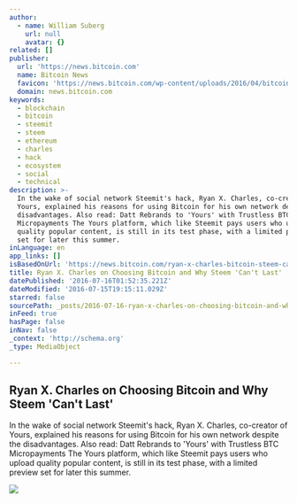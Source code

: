 ```yaml
---
author:
  - name: William Suberg
    url: null
    avatar: {}
related: []
publisher:
  url: 'https://news.bitcoin.com'
  name: Bitcoin News
  favicon: 'https://news.bitcoin.com/wp-content/uploads/2016/04/bitcoin_fav.png'
  domain: news.bitcoin.com
keywords:
  - blockchain
  - bitcoin
  - steemit
  - steem
  - ethereum
  - charles
  - hack
  - ecosystem
  - social
  - technical
description: >-
  In the wake of social network Steemit's hack, Ryan X. Charles, co-creator of
  Yours, explained his reasons for using Bitcoin for his own network despite the
  disadvantages. Also read: Datt Rebrands to 'Yours' with Trustless BTC
  Micropayments The Yours platform, which like Steemit pays users who upload
  quality popular content, is still in its test phase, with a limited preview
  set for later this summer.
inLanguage: en
app_links: []
isBasedOnUrl: 'https://news.bitcoin.com/ryan-x-charles-bitcoin-steem-cant-last/'
title: Ryan X. Charles on Choosing Bitcoin and Why Steem 'Can't Last'
datePublished: '2016-07-16T01:52:35.221Z'
dateModified: '2016-07-15T19:15:11.029Z'
starred: false
sourcePath: _posts/2016-07-16-ryan-x-charles-on-choosing-bitcoin-and-why-steem-cant-las.md
inFeed: true
hasPage: false
inNav: false
_context: 'http://schema.org'
_type: MediaObject

---
```

<article style=""><h1>Ryan X. Charles on Choosing Bitcoin and Why Steem 'Can't Last'</h1><p>In the wake of social network Steemit's hack, Ryan X. Charles, co-creator of Yours, explained his reasons for using Bitcoin for his own network despite the disadvantages. Also read: Datt Rebrands to 'Yours' with Trustless BTC Micropayments The Yours platform, which like Steemit pays users who upload quality popular content, is still in its test phase, with a limited preview set for later this summer.</p><img src="https://news.bitcoin.com/wp-content/uploads/2016/07/maxresdefault5.jpg" /></article>
